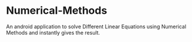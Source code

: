 # Numerical-Methods
An android application to solve Different Linear Equations using Numerical Methods and instantly gives the result.
